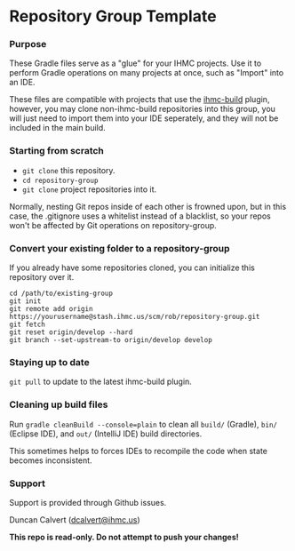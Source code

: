 # Repository Group Template

### Purpose

These Gradle files serve as a "glue" for your IHMC projects. Use it to perform Gradle operations on many projects at once, such as "Import" into an IDE.

These files are compatible with projects that use the [ihmc-build](https://github.com/ihmcrobotics/ihmc-build) plugin, however, you may clone non-ihmc-build repositories into this group, you will just need to import them into your IDE seperately, and they will not be included in the main build.

### Starting from scratch

- `git clone` this repository.
- `cd repository-group`
- `git clone` project repositories into it.

Normally, nesting Git repos inside of each other is frowned upon, but in this case, the .gitignore uses a whitelist instead of a blacklist, so your repos won't be affected by Git operations on repository-group.

### Convert your existing folder to a repository-group

If you already have some repositories cloned, you can initialize this repository over it.

```
cd /path/to/existing-group
git init
git remote add origin https://yourusername@stash.ihmc.us/scm/rob/repository-group.git
git fetch
git reset origin/develop --hard
git branch --set-upstream-to origin/develop develop
```

### Staying up to date

`git pull` to update to the latest ihmc-build plugin.

### Cleaning up build files

Run `gradle cleanBuild --console=plain` to clean all `build/` (Gradle), `bin/` (Eclipse IDE), and `out/` (IntelliJ IDE) build directories.

This sometimes helps to forces IDEs to recompile the code when state becomes inconsistent.

### Support

Support is provided through Github issues.

Duncan Calvert (dcalvert@ihmc.us)

**This repo is read-only. Do not attempt to push your changes!**
